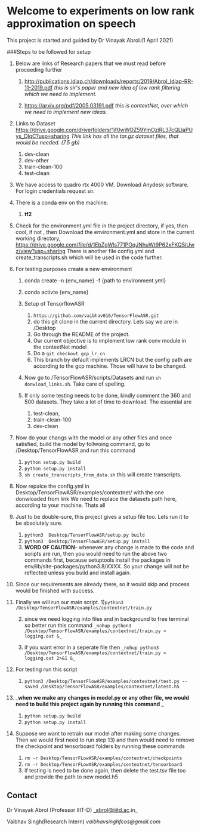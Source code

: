 # Welcome to experiments on low rank approximation on speech 
This project is started and guided by Dr Vinayak Abrol.(1 April 2021) 

###Steps to be followed for setup 

1) Below are links of Research papers that we must read before proceeding further 
    1) http://publications.idiap.ch/downloads/reports/2019/Abrol_Idiap-RR-11-2019.pdf
        _this is sir's paper and new idea of low rank filtering which we need to implement._
    
    2) https://arxiv.org/pdf/2005.03191.pdf  _this is contextNet, over which we need to implement new ideas._
    
2) Links to Dataset  https://drive.google.com/drive/folders/1jf0wWOZ59YmOziRL37cQLlaPUys_DlqC?usp=sharing 
_This link has all the tar.gz dataset files, that would be needed. (7.5 gb)_
    1) dev-clean
    2) dev-other
    3) train-clean-100
    4) test-clean
    
3) We have access to quadro rtx 4000 VM. Download Anydesk software. For login credentials request sir.
    
4) There is a conda env on the machine. 
    1) **tf2** 
    
5) Check for the environment.yml file in the project directory, if yes, then cool, if not , then Download the environment.yml and store in the current working directory, https://drive.google.com/file/d/1EbZgWls771POqJNhuWt9P62xFKQSiUwz/view?usp=sharing
There is another file config.yml and create_transcripts.sh which will be used in the code further.  

6) For testing purposes create a new environment
    1) conda create -n {env_name} -f {path to environment.yml}
    2) conda activte {env_name}
    3) Setup of TensorflowASR 
        1) `https://github.com/vaibhav016/TensorFlowASR.git`
        2) do this git clone in the current directory. Lets say we are in /Desktop 
        3) Go through the README of the project. 
        4) Our current objective is to implement low rank conv module in the contextNet model
        5) Do a `git checkout gcp_lr_cn`
        6) This branch by default implements LRCN but the config path are according to the gcp machine. Those will have to be changed.
    
    4) Now go to /TensorFlowASR/scripts/Datasets and run `sh donwload_links.sh`. Take care of spelling. 
    5) If only some testing needs to be done, kindly comment the 360 and 500 datasets. They take a lot of time to download. The essential are 
        1) test-clean, 
        2) train-clean-100
        3) dev-clean

 
7) Now do your changs with the model or any other files and once satisfied, build the model by follwoing command, go to /Desktop/TensorFlowASR and run this command
    1) `python setup.py build`
    2) `python setup.py install`
    2) `sh create_transcripts_from_data.sh`
    this will create transcripts. 

8) Now repalce the config.yml in Desktop/TensorFlowASR/examples/contextnet/ with the one donwloaded from link
We need to replace the datasets path here, according to your machine. Thats all

9) Just to be double-sure, this project gives a setup file too. Lets run it to be absolutely sure. 
    1) `python3  Desktop/TensorFlowASR/setup.py build`
    2) `python3  Desktop/TensorFlowASR/setup.py install`
    3) **WORD OF CAUTION**- whenever any change is made to the code and scripts are run, then you would need to run the above two commands first, because setuptools install
    the packages in env/lib/site-packages/python3.8/XXXX. So your change will not be reflected unless you build and install again. 

10) Since our requirements are already there, so it would skip and process would be finished with success.

11) Finally we will run our main script.
    1)`python3 /Desktop/TensorFlowASR/examples/contextnet/train.py`
    
    2) since we need logging into files and in background to free terminal so better run this command
     `_nohup python3 /Desktop/TensorFlowASR/examples/contextnet/train.py > logging.out &_`
     
    3) if you want error in a seperate file then 
         `_nohup python3 /Desktop/TensorFlowASR/examples/contextnet/train.py > logging.out 2>&1 &_`

12) For testing run this script 
    1) `python3 /Desktop/TensorFlowASR/examples/contextnet/test.py --saved /Desktop/TensorFlowASR/examples/contextnet/latest.h5`

13) _**when we make any changes in model.py or any other file, we would need to build this project again by running this command** _
    1) `python setup.py build` 
    2) `python setup.py install`

14) Suppose we want to retrain our model after making some changes. Then we would first need to run step 13) and then would need to remove the checkpoint and tensorboard folders by running these commands
    1) `rm -r Desktop/TensorFLowASR/examples/contextnet/checkpoints`
    2) `rm -r Desktop/TensorFLowASR/examples/contextnet/tensorboard`
    3)  if testing is need to be done again, then delete the test.tsv file too and provide the path to new model.h5
     



## Contact

Dr Vinayak Abrol (Professor IIIT-D) _abrol@iiitd.ac.in_


Vaibhav Singh(Research Intern) _vaibhavsinghfcos@gmail.com_
